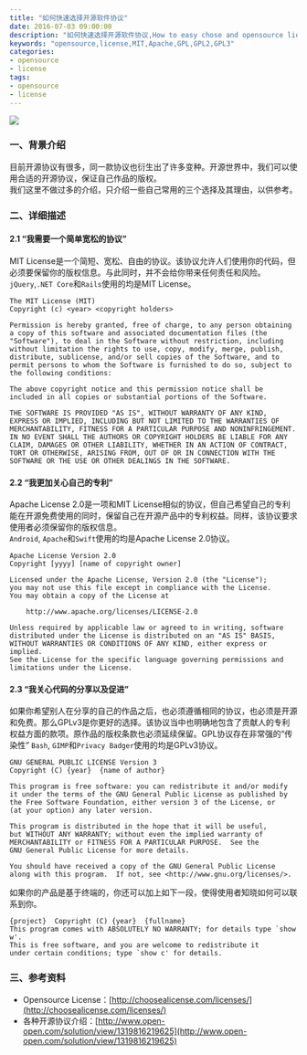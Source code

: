 ```yaml
---
title: "如何快速选择开源软件协议"
date: 2016-07-03 09:00:00
description: "如何快速选择开源软件协议,How to easy chose and opensource license for your project"
keywords: "opensource,license,MIT,Apache,GPL,GPL2,GPL3"
categories:
- opensource 
- license
tags:
- opensource
- license
---
```


![](/images/14691964599348.jpg)

### 一、背景介绍
目前开源协议有很多，同一款协议也衍生出了许多变种。开源世界中，我们可以使用合适的开源协议，保证自己作品的版权。   
我们这里不做过多的介绍，只介绍一些自己常用的三个选择及其理由，以供参考。

### 二、详细描述
#### 2.1 “我需要一个简单宽松的协议”  
MIT License是一个简短、宽松、自由的协议。该协议允许人们使用你的代码，但必须要保留你的版权信息。与此同时，并不会给你带来任何责任和风险。`jQuery`,`.NET Core`和`Rails`使用的均是MIT License。

```
The MIT License (MIT)
Copyright (c) <year> <copyright holders>

Permission is hereby granted, free of charge, to any person obtaining a copy of this software and associated documentation files (the "Software"), to deal in the Software without restriction, including without limitation the rights to use, copy, modify, merge, publish, distribute, sublicense, and/or sell copies of the Software, and to permit persons to whom the Software is furnished to do so, subject to the following conditions:

The above copyright notice and this permission notice shall be included in all copies or substantial portions of the Software.

THE SOFTWARE IS PROVIDED "AS IS", WITHOUT WARRANTY OF ANY KIND, EXPRESS OR IMPLIED, INCLUDING BUT NOT LIMITED TO THE WARRANTIES OF MERCHANTABILITY, FITNESS FOR A PARTICULAR PURPOSE AND NONINFRINGEMENT. IN NO EVENT SHALL THE AUTHORS OR COPYRIGHT HOLDERS BE LIABLE FOR ANY CLAIM, DAMAGES OR OTHER LIABILITY, WHETHER IN AN ACTION OF CONTRACT, TORT OR OTHERWISE, ARISING FROM, OUT OF OR IN CONNECTION WITH THE SOFTWARE OR THE USE OR OTHER DEALINGS IN THE SOFTWARE.
```

#### 2.2 “我更加关心自己的专利”
Apache License 2.0是一项和MIT License相似的协议，但自己希望自己的专利能在开源免费使用的同时，保留自己在开源产品中的专利权益。同样，该协议要求使用者必须保留你的版权信息。  
`Android`, `Apache`和`Swift`使用的均是Apache License 2.0协议。

```
Apache License Version 2.0
Copyright [yyyy] [name of copyright owner]

Licensed under the Apache License, Version 2.0 (the "License");
you may not use this file except in compliance with the License.
You may obtain a copy of the License at

    http://www.apache.org/licenses/LICENSE-2.0

Unless required by applicable law or agreed to in writing, software
distributed under the License is distributed on an "AS IS" BASIS,
WITHOUT WARRANTIES OR CONDITIONS OF ANY KIND, either express or implied.
See the License for the specific language governing permissions and
limitations under the License.
```

#### 2.3 “我关心代码的分享以及促进”
如果你希望别人在分享的自己的作品之后，也必须遵循相同的协议，也必须是开源和免费。那么GPLv3是你更好的选择。该协议当中也明确地包含了贡献人的专利权益方面的款项。原作品的版权条款也必须延续保留。GPL协议存在非常强的“传染性”
`Bash`, `GIMP`和`Privacy Badger`使用的均是GPLv3协议。

```
GNU GENERAL PUBLIC LICENSE Version 3
Copyright (C) {year}  {name of author}

This program is free software: you can redistribute it and/or modify
it under the terms of the GNU General Public License as published by
the Free Software Foundation, either version 3 of the License, or
(at your option) any later version.

This program is distributed in the hope that it will be useful,
but WITHOUT ANY WARRANTY; without even the implied warranty of
MERCHANTABILITY or FITNESS FOR A PARTICULAR PURPOSE.  See the
GNU General Public License for more details.

You should have received a copy of the GNU General Public License
along with this program.  If not, see <http://www.gnu.org/licenses/>.
```

如果你的产品是基于终端的，你还可以加上如下一段，使得使用者知晓如何可以联系到你。

```
{project}  Copyright (C) {year}  {fullname}
This program comes with ABSOLUTELY NO WARRANTY; for details type `show w'.
This is free software, and you are welcome to redistribute it
under certain conditions; type `show c' for details.
```

### 三、参考资料
- Opensource License：[http://choosealicense.com/licenses/](http://choosealicense.com/licenses/)
- 各种开源协议介绍：[http://www.open-open.com/solution/view/1319816219625](http://www.open-open.com/solution/view/1319816219625)

